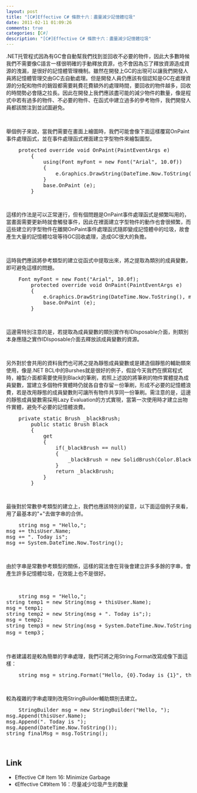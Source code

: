 ```yaml
---
layout: post
title: "[C#]Effective C# 條款十六：盡量減少記憶體垃圾"
date: 2011-02-11 01:09:26
comments: true
categories: [C#]
description: "[C#]Effective C# 條款十六：盡量減少記憶體垃圾"
---
```

<p>
	.NET托管程式因為有GC會自動幫我們找到並回收不必要的物件，因此大多數時候我們不需要像C語言一樣很明確的手動釋放資源，也不會因為忘了釋放資源造成資源的洩漏，是很好的記憶體管理機制。雖然在開發上GC的出現可以讓我們開發人員將記憶體管理交由GC去自動處理。但是開發人員仍應該有個認知是GC在處理資源的分配和物件的銷毀都需要耗費花費額外的處理時間，要回收的物件越多，回收的時間勢必會隨之拉長。因此在開發上我們應該盡可能的減少物件的數量，像是程式中若有過多的物件、不必要的物件、在函式中建立過多的參考物件，我們開發人員都該關注到並試圖避免。</p>
<p>
	 </p>
<p>
	舉個例子來說，當我們需要在畫面上繪圖時，我們可能會像下面這樣覆寫OnPaint事件處理函式，並在事件處理函式裡面建立字型物件來繪製圖型。</p>
<div class="wlWriterSmartContent" id="scid:812469c5-0cb0-4c63-8c15-c81123a09de7:b84105d8-8951-401c-b1d1-193ccd66c09a" style="padding-bottom: 0px; margin: 0px; padding-left: 0px; padding-right: 0px; display: inline; float: none; padding-top: 0px">
	<pre class="c#" name="code">
	protected override void OnPaint(PaintEventArgs e)
        {
            using(Font myFont = new Font("Arial", 10.0f))
            {
                e.Graphics.DrawString(DateTime.Now.ToString(), myFont, Brushes.Black, new PointF(0, 0));
            }
            base.OnPaint (e);
        }</pre>
</div>
<p>
	 </p>
<p>
	這樣的作法是可以正常運行，但有個問題是OnPaint事件處理函式是頻繁叫用的，當畫面需要更新時就會觸發事件，因此在裡面建立字型物件的動作也會很頻繁，而這些建立的字型物件在離開OnPaint事件處理函式隨即變成記憶體中的垃圾，故會產生大量的記憶體垃圾等待GC回收處理，造成GC很大的負擔。</p>
<p>
	 </p>
<p>
	這時我們應該將參考類型的建立從函式中提取出來，將之提取為類別的成員變數，即可避免這樣的問題。</p>
<div class="wlWriterSmartContent" id="scid:812469c5-0cb0-4c63-8c15-c81123a09de7:e7e9bbef-6646-453d-aad3-bf3b7d169d48" style="padding-bottom: 0px; margin: 0px; padding-left: 0px; padding-right: 0px; display: inline; float: none; padding-top: 0px">
	<pre class="c#" name="code">
	Font myFont = new Font("Arial", 10.0f);
        protected override void OnPaint(PaintEventArgs e)
        {
            e.Graphics.DrawString(DateTime.Now.ToString(), myFont, Brushes.Black, new PointF(0, 0));
            base.OnPaint (e);
        }</pre>
</div>
<p>
	 </p>
<p>
	這邊需特別注意的是，若提取為成員變數的類別實作有IDIsposable介面，則類別本身應隨之實作IDIsposable介面去釋放該成員變數的資源。</p>
<p>
	 </p>
<p>
	另外對於會共用的資料我們也可將之提為靜態成員變數或是建造個靜態的輔助類來使用，像是.NET BCL中的Burshes就是很好的例子，假設今天我們在撰寫程式時，繪製介面都需要使用到Black的筆刷，若照上述說的將筆刷的物件實體提為成員變數，當建立多個物件實體時仍就各自會存留ㄧ份筆刷，形成不必要的記憶體浪費，若是改用靜態的成員變數則可讓所有物件共享同一份筆刷。需注意的是，這邊的靜態成員變數需採用Lazy Evaluation的方式實現，當第一次使用時才建立出物件實體，避免不必要的記憶體浪費。</p>
<div class="wlWriterSmartContent" id="scid:812469c5-0cb0-4c63-8c15-c81123a09de7:0f314283-1ed5-4399-8f0d-c57a1f7a0846" style="padding-bottom: 0px; margin: 0px; padding-left: 0px; padding-right: 0px; display: inline; float: none; padding-top: 0px">
	<pre class="c#" name="code">
	private static Brush _blackBrush;
        public static Brush Black
        {
            get
            {
                if(_blackBrush == null)
                {
                    _blackBrush = new SolidBrush(Color.Black);
                }
                return _blackBrush;
            }
        }</pre>
</div>
<p>
	 </p>
<p>
	最後對於常數參考類型的建立上，我們也應該特別的留意，以下面這個例子來看，用了最基本的"+"去做字串的合併。</p>
<div class="wlWriterSmartContent" id="scid:812469c5-0cb0-4c63-8c15-c81123a09de7:ecc4ebc9-e5d1-4875-bcc3-b0cb3a21c516" style="padding-bottom: 0px; margin: 0px; padding-left: 0px; padding-right: 0px; display: inline; float: none; padding-top: 0px">
	<pre class="c#" name="code">
	string msg = "Hello,";
msg += thisUser.Name;
msg += ". Today is";
msg += System.DateTime.Now.Tostring();</pre>
</div>
<p>
	 </p>
<p>
	由於字串是常數參考類型的關係，這樣的寫法會在背後會建立許多多餘的字串，會產生許多記憶體垃圾，在效能上也不是很好。</p>
<p>
	 </p>
<div class="wlWriterSmartContent" id="scid:812469c5-0cb0-4c63-8c15-c81123a09de7:10f1ed96-71bf-4465-9f7e-c3125cd10001" style="padding-bottom: 0px; margin: 0px; padding-left: 0px; padding-right: 0px; display: inline; float: none; padding-top: 0px">
	<pre class="c#" name="code">
	string msg = "Hello,";
string temp1 = new String(msg + thisUser.Name);
msg = temp1;
string temp2 = new String(msg + ". Today is";);
msg = temp2;
string temp3 = new String(msg + System.DateTime.Now.ToString());
msg = temp3；</pre>
</div>
<p>
	 </p>
<p>
	作者建議若是較為簡單的字串處理，我們可將之用String.Format改寫成像下面這樣：</p>
<div class="wlWriterSmartContent" id="scid:812469c5-0cb0-4c63-8c15-c81123a09de7:f6ebbd64-87a9-4c4f-86a1-b97a233b3791" style="padding-bottom: 0px; margin: 0px; padding-left: 0px; padding-right: 0px; display: inline; float: none; padding-top: 0px">
	<pre class="c#" name="code">
	string msg = string.Format("Hello, {0}.Today is {1}", thisUser.Name, DateTime.Now.ToString());</pre>
</div>
<p>
	 </p>
<p>
	較為複雜的字串處理則改用StringBuilder輔助類別去建立。</p>
<div class="wlWriterSmartContent" id="scid:812469c5-0cb0-4c63-8c15-c81123a09de7:a2c4ac96-277e-424c-b483-1b8edd96637a" style="padding-bottom: 0px; margin: 0px; padding-left: 0px; padding-right: 0px; display: inline; float: none; padding-top: 0px">
	<pre class="c#" name="code">
	StringBuilder msg = new StringBuilder("Hello, ");
msg.Append(thisUser.Name);
msg.Append(". Today is ");
msg.Append(DateTime.Now.ToString());
string finalMsg = msg.ToString();</pre>
</div>
<p>
	 </p>
<h2>
	Link</h2>
<ul>
	<li>
		Effective C# Item 16: Minimize Garbage</li>
	<li>
		《Effective C#》Item 16：尽量减少垃圾产生的数量</li>
</ul>
